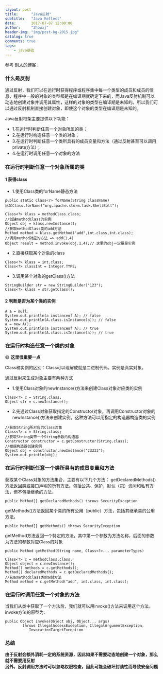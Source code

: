 ```yaml
---
layout: post
title:      "Java反射"
subtitle:   "Java Reflect"
date:       2017-07-07 12:00:00
author:     "Zhouxj"
header-img: "img/post-bg-2015.jpg"
catalog: true
comments: true
tags:
    - java基础
---
```

参考 [别人的博客](http://www.sczyh30.com/posts/Java/java-reflection-1/) .



### 什么是反射

通过反射，我们可以在运行时获得程序或程序集中每一个类型的成员和成员的信息，程序中一般的对象的类型都是在编译期就确定下来的，而Java反射机制可以动态地创建对象并调用其属性，这样的对象的类型在编译期是未知的。所以我们可以通过反射机制直接创建对象，即使这个对象的类型在编译期是未知的。

Java反射框架主要提供以下功能：

- 1.在运行时判断任意一个对象所属的类；
- 2.在运行时构造任意一个类的对象；
- 3.在运行时判断任意一个类所具有的成员变量和方法（通过反射甚至可以调用private方法）；
- 4.在运行时调用任意一个对象的方法

### 在运行时判断任意一个对象所属的类

#### 1 获得class

*  1.使用Class类的forName静态方法
```
public static Class<?> forName(String className)
比如Class.forName("org.apache.storm.task.ShellBolt");
```
```
Class<?> klass = methodClass.class;
//创建methodClass的实例
Object obj = klass.newInstance();
//获取methodClass类的add方法
Method method = klass.getMethod("add",int.class,int.class);
//调用method对应的方法 => add(1,4)
Object result = method.invoke(obj,1,4);// 这里的obj一定要是实例
```


*  2.直接获取某个对象的class

```
Class<?> klass = int.class;
Class<?> classInt = Integer.TYPE;
```

*  3.调用某个对象的getClass()方法

```
StringBuilder str = new StringBuilder("123");
Class<?> klass = str.getClass();
```
#### 2 判断是否为某个类的实例
```
A a = null;
System.out.println(a instanceof A); // false
System.out.println(A.class.isInstance(a)); // false
a = new A();
System.out.println(a instanceof A); // true
System.out.println(A.class.isInstance(a)); // true
```

### 在运行时构造任意一个类的对象

:smile: **这里很重要一点**

Class和实例的区别：Class可以理解成就是二进制代码。实例是真实对象。

通过反射来生成对象主要有两种方式

* 1.使用Class对象的newInstance()方法来创建Class对象对应类的实例
```
Class<?> c = String.class;
Object str = c.newInstance();
```
* 2.先通过Class对象获取指定的Constructor对象，再调用Constructor对象的newInstance()方法来创建实例。这种方法可以用指定的构造器构造类的实例
```
//获取String所对应的Class对象
Class<?> c = String.class;
//获取String类带一个String参数的构造器
Constructor constructor = c.getConstructor(String.class);
//根据构造器创建实例
Object obj = constructor.newInstance("23333");
System.out.println(obj);
```

### 在运行时判断任意一个类所具有的成员变量和方法

获取某个Class对象的方法集合，主要有以下几个方法：
getDeclaredMethods()方法返回类或接口声明的所有方法，包括公共、保护、默认（包）访问和私有方法，但不包括继承的方法。

```
public Method[] getDeclaredMethods() throws SecurityException
```

getMethods()方法返回某个类的所有公用（public）方法，包括其继承类的公用方法。

```
public Method[] getMethods() throws SecurityException
```

getMethod方法返回一个特定的方法，其中第一个参数为方法名称，后面的参数为方法的参数对应Class的对象

```
public Method getMethod(String name, Class<?>... parameterTypes)
```
```
Class<?> c = methodClass.class;
Object object = c.newInstance();
Method[] methods = c.getMethods();
Method[] declaredMethods = c.getDeclaredMethods();
//获取methodClass类的add方法
Method method = c.getMethod("add", int.class, int.class);
```
### 在运行时调用任意一个对象的方法

当我们从类中获取了一个方法后，我们就可以用invoke()方法来调用这个方法。invoke方法的原型为:

```
public Object invoke(Object obj, Object... args)
        throws IllegalAccessException, IllegalArgumentException,
           InvocationTargetException
```

### 总结
**由于反射会额外消耗一定的系统资源，因此如果不需要动态地创建一个对象，那么就不需要用反射** <br>
**另外，反射调用方法时可以忽略权限检查，因此可能会破坏封装性而导致安全问题**